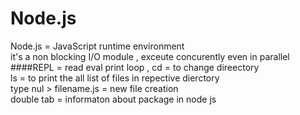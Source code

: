 # Node.js
Node.js = JavaScript runtime environment  
it's a non blocking I/O module , exceute concurently even in parallel 
####REPL = read eval print loop , 
cd = to change direectory 
<br>
ls = to print the all list of files in repective dierctory 
<br>
type nul > filename.js = new file creation 
<br>
double tab  = informaton about package in node js 


